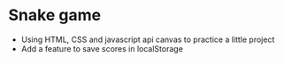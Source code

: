 <h1>Snake game</h1>
<ul>
  <li>Using HTML, CSS and javascript api canvas to practice a little project</li>
  <li>Add a feature to save scores in localStorage</li>
</ul>
